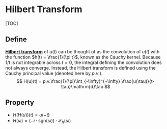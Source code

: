 # Hilbert Transform

[TOC]

## Define

[**Hilbert transform**](./function.md) of $u(t)$ can be thought of as the convolution of $u(t)$ with the function $h(t) = \frac{1}{\pi t}$, known as the Cauchy kernel. Because $1/t$ is not integrable across $t = 0$, the integral defining the convolution does not always converge. Instead, the Hilbert transform is defined using the Cauchy principal value (denoted here by $p.v.$).
$$
H(u)(t) = p.v.\frac{1}{\pi}\int_{-\infty}^{+\infty} \frac{u(\tau)}{t-\tau}\mathrm{d}\tau
$$

## Property

- $H(H(u))(t) = u(-t)$
- $H(\omega) = (-i \cdot \text{sgn}(\omega))\cdot \mathcal F_h(\omega)$